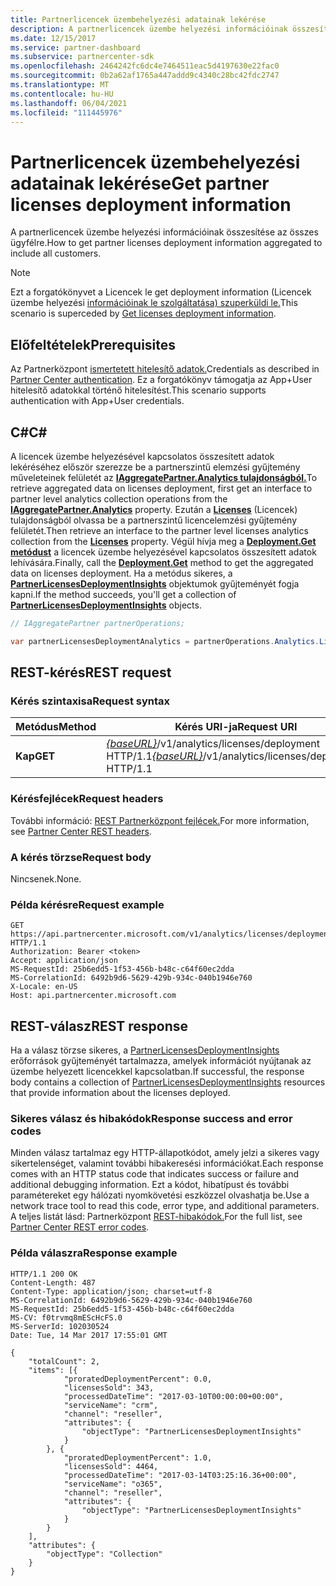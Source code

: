 ```yaml
---
title: Partnerlicencek üzembehelyezési adatainak lekérése
description: A partnerlicencek üzembe helyezési információinak összesítése az összes ügyfélre.
ms.date: 12/15/2017
ms.service: partner-dashboard
ms.subservice: partnercenter-sdk
ms.openlocfilehash: 2464242fc6dc4e7464511eac5d4197630e22fac0
ms.sourcegitcommit: 0b2a62af1765a447addd9c4340c28bc42fdc2747
ms.translationtype: MT
ms.contentlocale: hu-HU
ms.lasthandoff: 06/04/2021
ms.locfileid: "111445976"
---
```

# <a name="get-partner-licenses-deployment-information"></a><span data-ttu-id="13d39-103">Partnerlicencek üzembehelyezési adatainak lekérése</span><span class="sxs-lookup"><span data-stu-id="13d39-103">Get partner licenses deployment information</span></span>

<span data-ttu-id="13d39-104">A partnerlicencek üzembe helyezési információinak összesítése az összes ügyfélre.</span><span class="sxs-lookup"><span data-stu-id="13d39-104">How to get partner licenses deployment information aggregated to include all customers.</span></span>

> [!NOTE]
> <span data-ttu-id="13d39-105">Ezt a forgatókönyvet a Licencek le get deployment information (Licencek üzembe helyezési [információinak le szolgáltatása) szuperküldi le.](get-licenses-deployment-information.md)</span><span class="sxs-lookup"><span data-stu-id="13d39-105">This scenario is superceded by [Get licenses deployment information](get-licenses-deployment-information.md).</span></span>

## <a name="prerequisites"></a><span data-ttu-id="13d39-106">Előfeltételek</span><span class="sxs-lookup"><span data-stu-id="13d39-106">Prerequisites</span></span>

<span data-ttu-id="13d39-107">Az Partnerközpont [ismertetett hitelesítő adatok.](partner-center-authentication.md)</span><span class="sxs-lookup"><span data-stu-id="13d39-107">Credentials as described in [Partner Center authentication](partner-center-authentication.md).</span></span> <span data-ttu-id="13d39-108">Ez a forgatókönyv támogatja az App+User hitelesítő adatokkal történő hitelesítést.</span><span class="sxs-lookup"><span data-stu-id="13d39-108">This scenario supports authentication with App+User credentials.</span></span>

## <a name="c"></a><span data-ttu-id="13d39-109">C\#</span><span class="sxs-lookup"><span data-stu-id="13d39-109">C\#</span></span>

<span data-ttu-id="13d39-110">A licencek üzembe helyezésével kapcsolatos összesített adatok lekéréséhez először szerezze be a partnerszintű elemzési gyűjtemény műveleteinek felületét az [**IAggregatePartner.Analytics tulajdonságból.**](/dotnet/api/microsoft.store.partnercenter.ipartner.analytics)</span><span class="sxs-lookup"><span data-stu-id="13d39-110">To retrieve aggregated data on licenses deployment, first get an interface to partner level analytics collection operations from the [**IAggregatePartner.Analytics**](/dotnet/api/microsoft.store.partnercenter.ipartner.analytics) property.</span></span> <span data-ttu-id="13d39-111">Ezután a [**Licenses**](/dotnet/api/microsoft.store.partnercenter.analytics.ipartneranalyticscollection.licenses) (Licencek) tulajdonságból olvassa be a partnerszintű licencelemzési gyűjtemény felületét.</span><span class="sxs-lookup"><span data-stu-id="13d39-111">Then retrieve an interface to the partner level licenses analytics collection from the [**Licenses**](/dotnet/api/microsoft.store.partnercenter.analytics.ipartneranalyticscollection.licenses) property.</span></span> <span data-ttu-id="13d39-112">Végül hívja meg a [**Deployment.Get metódust**](/dotnet/api/microsoft.store.partnercenter.genericoperations.ientireentitycollectionretrievaloperations-2.get) a licencek üzembe helyezésével kapcsolatos összesített adatok lehívására.</span><span class="sxs-lookup"><span data-stu-id="13d39-112">Finally, call the [**Deployment.Get**](/dotnet/api/microsoft.store.partnercenter.genericoperations.ientireentitycollectionretrievaloperations-2.get) method to get the aggregated data on licenses deployment.</span></span> <span data-ttu-id="13d39-113">Ha a metódus sikeres, a [**PartnerLicensesDeploymentInsights**](/dotnet/api/microsoft.store.partnercenter.models.analytics.partnerlicensesdeploymentinsights) objektumok gyűjteményét fogja kapni.</span><span class="sxs-lookup"><span data-stu-id="13d39-113">If the method succeeds, you'll get a collection of [**PartnerLicensesDeploymentInsights**](/dotnet/api/microsoft.store.partnercenter.models.analytics.partnerlicensesdeploymentinsights) objects.</span></span>

``` csharp
// IAggregatePartner partnerOperations;

var partnerLicensesDeploymentAnalytics = partnerOperations.Analytics.Licenses.Deployment.Get();
```

## <a name="rest-request"></a><span data-ttu-id="13d39-114">REST-kérés</span><span class="sxs-lookup"><span data-stu-id="13d39-114">REST request</span></span>

### <a name="request-syntax"></a><span data-ttu-id="13d39-115">Kérés szintaxisa</span><span class="sxs-lookup"><span data-stu-id="13d39-115">Request syntax</span></span>

| <span data-ttu-id="13d39-116">Metódus</span><span class="sxs-lookup"><span data-stu-id="13d39-116">Method</span></span>  | <span data-ttu-id="13d39-117">Kérés URI-ja</span><span class="sxs-lookup"><span data-stu-id="13d39-117">Request URI</span></span>                                                                           |
|---------|---------------------------------------------------------------------------------------|
| <span data-ttu-id="13d39-118">**Kap**</span><span class="sxs-lookup"><span data-stu-id="13d39-118">**GET**</span></span> | <span data-ttu-id="13d39-119">[*{baseURL}*](partner-center-rest-urls.md)/v1/analytics/licenses/deployment HTTP/1.1</span><span class="sxs-lookup"><span data-stu-id="13d39-119">[*{baseURL}*](partner-center-rest-urls.md)/v1/analytics/licenses/deployment HTTP/1.1</span></span> |

### <a name="request-headers"></a><span data-ttu-id="13d39-120">Kérésfejlécek</span><span class="sxs-lookup"><span data-stu-id="13d39-120">Request headers</span></span>

<span data-ttu-id="13d39-121">További információ: [REST Partnerközpont fejlécek.](headers.md)</span><span class="sxs-lookup"><span data-stu-id="13d39-121">For more information, see [Partner Center REST headers](headers.md).</span></span>

### <a name="request-body"></a><span data-ttu-id="13d39-122">A kérés törzse</span><span class="sxs-lookup"><span data-stu-id="13d39-122">Request body</span></span>

<span data-ttu-id="13d39-123">Nincsenek.</span><span class="sxs-lookup"><span data-stu-id="13d39-123">None.</span></span>

### <a name="request-example"></a><span data-ttu-id="13d39-124">Példa kérésre</span><span class="sxs-lookup"><span data-stu-id="13d39-124">Request example</span></span>

```http
GET https://api.partnercenter.microsoft.com/v1/analytics/licenses/deployment HTTP/1.1
Authorization: Bearer <token>
Accept: application/json
MS-RequestId: 25b6edd5-1f53-456b-b48c-c64f60ec2dda
MS-CorrelationId: 6492b9d6-5629-429b-934c-040b1946e760
X-Locale: en-US
Host: api.partnercenter.microsoft.com
```

## <a name="rest-response"></a><span data-ttu-id="13d39-125">REST-válasz</span><span class="sxs-lookup"><span data-stu-id="13d39-125">REST response</span></span>

<span data-ttu-id="13d39-126">Ha a válasz törzse sikeres, a [PartnerLicensesDeploymentInsights](analytics-resources.md#partnerlicensesdeploymentinsights) erőforrások gyűjteményét tartalmazza, amelyek információt nyújtanak az üzembe helyezett licencekkel kapcsolatban.</span><span class="sxs-lookup"><span data-stu-id="13d39-126">If successful, the response body contains a collection of [PartnerLicensesDeploymentInsights](analytics-resources.md#partnerlicensesdeploymentinsights) resources that provide information about the licenses deployed.</span></span>

### <a name="response-success-and-error-codes"></a><span data-ttu-id="13d39-127">Sikeres válasz és hibakódok</span><span class="sxs-lookup"><span data-stu-id="13d39-127">Response success and error codes</span></span>

<span data-ttu-id="13d39-128">Minden válasz tartalmaz egy HTTP-állapotkódot, amely jelzi a sikeres vagy sikertelenséget, valamint további hibakeresési információkat.</span><span class="sxs-lookup"><span data-stu-id="13d39-128">Each response comes with an HTTP status code that indicates success or failure and additional debugging information.</span></span> <span data-ttu-id="13d39-129">Ezt a kódot, hibatípust és további paramétereket egy hálózati nyomkövetési eszközzel olvashatja be.</span><span class="sxs-lookup"><span data-stu-id="13d39-129">Use a network trace tool to read this code, error type, and additional parameters.</span></span> <span data-ttu-id="13d39-130">A teljes listát lásd: Partnerközpont [REST-hibakódok.](error-codes.md)</span><span class="sxs-lookup"><span data-stu-id="13d39-130">For the full list, see [Partner Center REST error codes](error-codes.md).</span></span>

### <a name="response-example"></a><span data-ttu-id="13d39-131">Példa válaszra</span><span class="sxs-lookup"><span data-stu-id="13d39-131">Response example</span></span>

```http
HTTP/1.1 200 OK
Content-Length: 487
Content-Type: application/json; charset=utf-8
MS-CorrelationId: 6492b9d6-5629-429b-934c-040b1946e760
MS-RequestId: 25b6edd5-1f53-456b-b48c-c64f60ec2dda
MS-CV: f0trvmq8mEScHcFS.0
MS-ServerId: 102030524
Date: Tue, 14 Mar 2017 17:55:01 GMT

{
    "totalCount": 2,
    "items": [{
            "proratedDeploymentPercent": 0.0,
            "licensesSold": 343,
            "processedDateTime": "2017-03-10T00:00:00+00:00",
            "serviceName": "crm",
            "channel": "reseller",
            "attributes": {
                "objectType": "PartnerLicensesDeploymentInsights"
            }
        }, {
            "proratedDeploymentPercent": 1.0,
            "licensesSold": 4464,
            "processedDateTime": "2017-03-14T03:25:16.36+00:00",
            "serviceName": "o365",
            "channel": "reseller",
            "attributes": {
                "objectType": "PartnerLicensesDeploymentInsights"
            }
        }
    ],
    "attributes": {
        "objectType": "Collection"
    }
}
```
